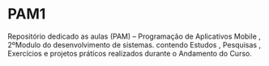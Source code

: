 # PAM1
Repositório dedicado as aulas (PAM) – Programação de Aplicativos Mobile , 2ºModulo do desenvolvimento de sistemas. contendo Estudos , Pesquisas , Exercícios e projetos práticos realizados durante o Andamento do Curso.
